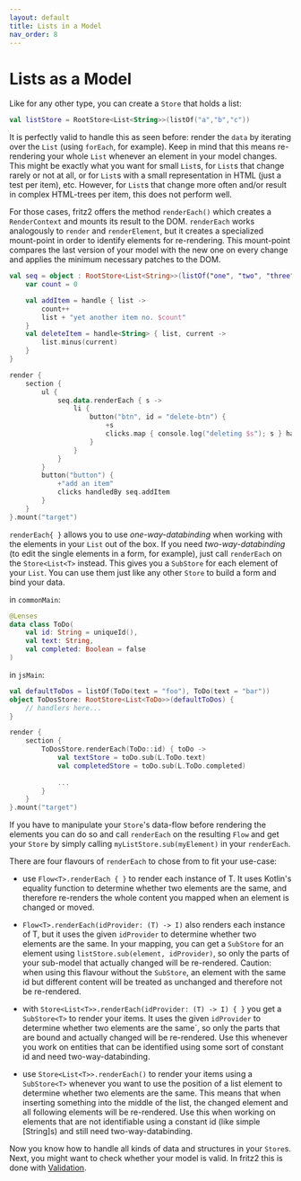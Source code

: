 ```yaml
---
layout: default
title: Lists in a Model
nav_order: 8
---
```

# Lists as a Model

Like for any other type, you can create a `Store` that holds a list:

```kotlin
val listStore = RootStore<List<String>>(listOf("a","b","c"))
```

It is perfectly valid to handle this as seen before: render the `data` by iterating over the `List` (using `forEach`, for example). Keep in mind that this means re-rendering your whole `List` whenever an element in your model changes. This might be exactly what you want for small `List`s, for `List`s that change rarely or not at all, or for `List`s with a small representation in HTML (just a test per item), etc.
However, for `List`s that change more often and/or result in complex HTML-trees per item, this does not perform well.

For those cases, fritz2 offers the method `renderEach()` which creates a `RenderContext` and mounts its result to the DOM. 
`renderEach` works analogously to `render` and `renderElement`, but it creates a specialized mount-point in order to identify elements for re-rendering. This mount-point compares the last version of your model with the new one on every change and applies the minimum necessary patches to the DOM.

```kotlin
val seq = object : RootStore<List<String>>(listOf("one", "two", "three")) {
    var count = 0

    val addItem = handle { list ->
        count++
        list + "yet another item no. $count"
    }
    val deleteItem = handle<String> { list, current ->
        list.minus(current)
    }
}

render {
    section {
        ul {
            seq.data.renderEach { s ->
                li {
                    button("btn", id = "delete-btn") {
                        +s
                        clicks.map { console.log("deleting $s"); s } handledBy seq.deleteItem
                    }
                }
            }
        }
        button("button") {
            +"add an item"
            clicks handledBy seq.addItem
        }
    }
}.mount("target")
```

`renderEach{ }` allows you to use _one-way-databinding_ when working with the elements in your `List` out of the box. 
If you need _two-way-databinding_ (to edit the single elements in a form, for example), just call `renderEach` on the `Store<List<T>` instead. 
This gives you a `SubStore` for each element of your `List`. You can use them just like any other `Store` to build a form and bind your data.

in `commonMain`:
```kotlin
@Lenses
data class ToDo(
    val id: String = uniqueId(),
    val text: String,
    val completed: Boolean = false
)
```

in `jsMain`:
```kotlin
val defaultToDos = listOf(ToDo(text = "foo"), ToDo(text = "bar"))
object ToDosStore: RootStore<List<ToDo>>(defaultToDos) {
    // handlers here...
}

render {
    section {
        ToDosStore.renderEach(ToDo::id) { toDo ->
            val textStore = toDo.sub(L.ToDo.text)
            val completedStore = toDo.sub(L.ToDo.completed)
            
            ...
        }
    }
}.mount("target")
```

If you have to manipulate your `Store`'s data-flow before rendering the elements you can do so and call `renderEach` on the resulting `Flow` and get your `Store` by simply calling `myListStore.sub(myElement)` in your `renderEach`.

There are four flavours of `renderEach` to chose from to fit your use-case:

* use `Flow<T>.renderEach { }` to render each instance of T. It uses Kotlin's equality function to determine 
whether two elements are the same, and therefore re-renders the whole content you mapped when an element 
is changed or moved.

* `Flow<T>.renderEach(idProvider: (T) -> I)` also renders each instance of T, but it uses the given 
`idProvider` to determine whether two elements are the same. In your mapping, you can get a `SubStore` for an 
element using `listStore.sub(element, idProvider)`, so only the parts of your sub-model that actually changed will be re-rendered. 
Caution: when using this flavour without the `SubStore`, an element with the same id but different content will 
be treated as unchanged and therefore not be re-rendered.

* with `Store<List<T>>.renderEach(idProvider: (T) -> I) { }` you get a `SubStore<T>` to render your items. It uses the given 
`idProvider` to determine whether two elements are the same`, so only the parts that are bound and actually 
changed will be re-rendered. Use this whenever you work on entities that can be identified using some sort of constant 
id and need two-way-databinding.

* use `Store<List<T>>.renderEach()` to render your items using a `SubStore<T>` whenever you want to use the position of a list element to determine 
whether two elements are the same. This means that when inserting something into the middle of the list, the 
changed element and all following elements will be re-rendered. Use this when working on elements that are not 
identifiable using a constant id (like simple [String]s) and still need two-way-databinding. 

Now you know how to handle all kinds of data and structures in your `Store`s. 
Next, you might want to check whether your model is valid. In fritz2 this is done with [Validation](Validation.html).
